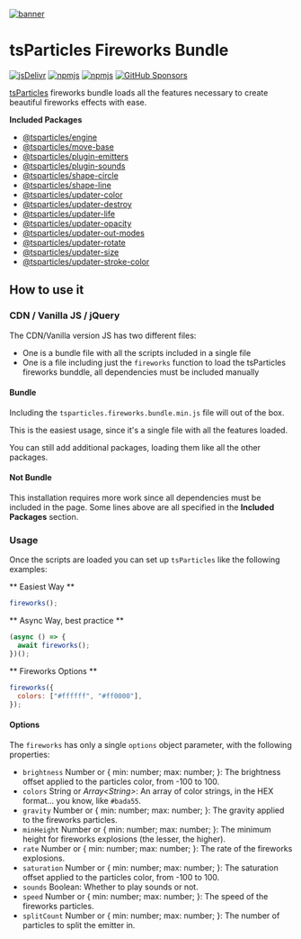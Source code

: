 [![banner](https://particles.js.org/images/banner2.png)](https://particles.js.org)

# tsParticles Fireworks Bundle

[![jsDelivr](https://data.jsdelivr.com/v1/package/npm/@tsparticles/fireworks/badge)](https://www.jsdelivr.com/package/npm/@tsparticles/fireworks) [![npmjs](https://badge.fury.io/js/@tsparticles/fireworks.svg)](https://www.npmjs.com/package/@tsparticles/fireworks) [![npmjs](https://img.shields.io/npm/dt/@tsparticles/fireworks)](https://www.npmjs.com/package/@tsparticles/fireworks) [![GitHub Sponsors](https://img.shields.io/github/sponsors/matteobruni)](https://github.com/sponsors/matteobruni)

[tsParticles](https://github.com/matteobruni/tsparticles) fireworks bundle loads all the features necessary to create
beautiful fireworks effects with ease.

**Included Packages**

- [@tsparticles/engine](https://github.com/matteobruni/tsparticles/tree/main/engine)
- [@tsparticles/move-base](https://github.com/matteobruni/tsparticles/tree/main/move/base)
- [@tsparticles/plugin-emitters](https://github.com/matteobruni/tsparticles/tree/main/plugins/emitters)
- [@tsparticles/plugin-sounds](https://github.com/matteobruni/tsparticles/tree/main/plugins/sounds)
- [@tsparticles/shape-circle](https://github.com/matteobruni/tsparticles/tree/main/shapes/circle)
- [@tsparticles/shape-line](https://github.com/matteobruni/tsparticles/tree/main/shapes/line)
- [@tsparticles/updater-color](https://github.com/matteobruni/tsparticles/tree/main/updaters/color)
- [@tsparticles/updater-destroy](https://github.com/matteobruni/tsparticles/tree/main/updaters/destroy)
- [@tsparticles/updater-life](https://github.com/matteobruni/tsparticles/tree/main/updaters/life)
- [@tsparticles/updater-opacity](https://github.com/matteobruni/tsparticles/tree/main/updaters/opacity)
- [@tsparticles/updater-out-modes](https://github.com/matteobruni/tsparticles/tree/main/updaters/outModes)
- [@tsparticles/updater-rotate](https://github.com/matteobruni/tsparticles/tree/main/updaters/rotate)
- [@tsparticles/updater-size](https://github.com/matteobruni/tsparticles/tree/main/updaters/size)
- [@tsparticles/updater-stroke-color](https://github.com/matteobruni/tsparticles/tree/main/updaters/strokeColor)

## How to use it

### CDN / Vanilla JS / jQuery

The CDN/Vanilla version JS has two different files:

- One is a bundle file with all the scripts included in a single file
- One is a file including just the `fireworks` function to load the tsParticles fireworks bunddle, all dependencies must
  be
  included manually

#### Bundle

Including the `tsparticles.fireworks.bundle.min.js` file will out of the box.

This is the easiest usage, since it's a single file with all the features loaded.

You can still add additional packages, loading them like all the other packages.

#### Not Bundle

This installation requires more work since all dependencies must be included in the page. Some lines above are all
specified in the **Included Packages** section.

### Usage

Once the scripts are loaded you can set up `tsParticles` like the following examples:

** Easiest Way **

```javascript
fireworks();
```

** Async Way, best practice **

```javascript
(async () => {
  await fireworks();
})();
```

** Fireworks Options **

```javascript
fireworks({
  colors: ["#ffffff", "#ff0000"],
});
```

#### Options

The `fireworks` has only a single `options` object parameter, with the following properties:

- `brightness` Number or { min: number; max: number; }: The brightness offset applied to the particles color, from -100
  to 100.
- `colors` String or _Array&lt;String&gt;_: An array of color strings, in the HEX format... you know, like `#bada55`.
- `gravity` Number or { min: number; max: number; }: The gravity applied to the fireworks particles.
- `minHeight` Number or { min: number; max: number; }: The minimum height for fireworks explosions (the lesser, the
  higher).
- `rate` Number or { min: number; max: number; }: The rate of the fireworks explosions.
- `saturation` Number or { min: number; max: number; }: The saturation offset applied to the particles color, from -100
  to 100.
- `sounds` Boolean: Whether to play sounds or not.
- `speed` Number or { min: number; max: number; }: The speed of the fireworks particles.
- `splitCount` Number or { min: number; max: number; }: The number of particles to split the emitter in.
